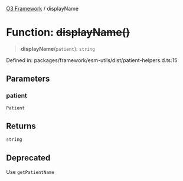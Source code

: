 [O3 Framework](../API.md) / displayName

# Function: ~~displayName()~~

> **displayName**(`patient`): `string`

Defined in: packages/framework/esm-utils/dist/patient-helpers.d.ts:15

## Parameters

### patient

`Patient`

## Returns

`string`

## Deprecated

Use `getPatientName`
